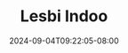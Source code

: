 --- 
title: "Lesbi Indoo"
description: "streaming   Lesbi Indoo tiktok   new"
date: 2024-09-04T09:22:05-08:00
file_code: "lmdeudtblj39"
draft: false
cover: "eab8u0wplbyj0044.jpg"
tags: ["Lesbi", "Indoo", "bokep-indo", "bokep-viral", "bokep-ig"]
length: 292
fld_id: "1392230"
foldername: "abgcantik"
categories: ["abgcantik"]
views: 591
---